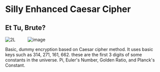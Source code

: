 # Silly Enhanced Caesar Cipher

## Et Tu, Brute?

![2L](https://github.com/sertaci/Silly-Enhanced-Caesar-Cipher/assets/74237094/4b1f2369-048c-48e5-908f-aeae8cf2452e)
&emsp; &emsp; ![image](https://github.com/sertaci/Basic-Encryption-Decryption/assets/74237094/4e212e36-5e19-40f7-8d32-04c688b1540a)

Basic, dummy encryption based on Caesar cipher method. It uses basic keys such as 314, 271, 161, 662. these are the first 3 digits of some constants in the universe. Pi, Euler's Number, Golden Ratio, and Planck's Constant.
